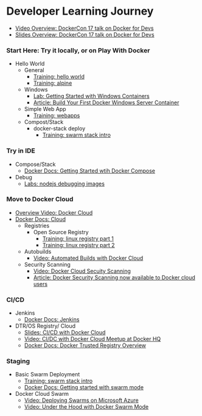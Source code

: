 # Developer Learning Journey
- [Video Overview: DockerCon 17 talk on Docker for Devs](https://youtu.be/y9IYnEDSVEc?list=PLkA60AVN3hh8_lyxE2jjGaGyr0UoqIv4K)
- [Slides Overview: DockerCon 17 talk on Docker for Devs](https://www.slideshare.net/Docker/docker-for-devs-john-zaccone-ibm)

### Start Here: Try it locally, or on Play With Docker
- Hello World
  - General
    - [Training: hello world](http://training.play-with-docker.com/helloworld/)
    - [Training: alpine](http://training.play-with-docker.com/alpine/)
   - Windows
     - [Lab: Getting Started with Windows Containers](https://github.com/docker/labs/tree/master/windows/windows-containers)
     - [Article: Build Your First Docker Windows Server Container](https://blog.docker.com/2016/09/build-your-first-docker-windows-server-container/)
   - Simple Web App
     - [Training: webapps](http://training.play-with-docker.com/webapps/)
   - Compost/Stack
     - docker-stack deploy
       - [Training: swarm stack intro](http://training.play-with-docker.com/swarm-stack-intro)

### Try in IDE
- Compose/Stack
    - [Docker Docs: Getting Started wtih Docker Compose](https://docs.docker.com/compose/gettingstarted/) 
- Debug
    - [Labs: nodejs debugging images](https://github.com/docker/labs/tree/master/developer-tools/nodejs-debugging/images)

### Move to Docker Cloud
- [Overview Video: Docker Cloud](https://www.youtube.com/watch?v=VW1RIWMQOg0&list=PLkA60AVN3hh8Jtg6IduMZCeCuzRYZH5Wz)
- [Docker Docs: Cloud](https://docs.docker.com/docker-cloud/)
  - Registries
    - Open Source Registry
      - [Training: linux registry part 1](http://training.play-with-docker.com/linux-registry-part1/)
      - [Training: linux registry part 2](http://training.play-with-docker.com/linux-registry-part2/)
  - Autobuilds
    - [Video: Automated Builds with Docker Cloud](https://www.youtube.com/watch?v=sl2mfyjnkXk&list=PLkA60AVN3hh8Jtg6IduMZCeCuzRYZH5Wz&index=6)
  - Security Scanning
    - [Video: Docker Cloud Secuity Scanning](https://www.youtube.com/watch?v=mp2xuOHdJ4Y&index=4&list=PLkA60AVN3hh8Jtg6IduMZCeCuzRYZH5Wz)
    - [Article: Docker Security Scanning now available to Docker cloud users](http://www.zdnet.com/article/docker-security-scanning-now-available-to-docker-cloud-users/)

### CI/CD
- Jenkins
    - [Docker Docs: Jenkins](https://docs.docker.com/samples/jenkins/)
- DTR/OS Registry/ Cloud
  - [Slides: CI/CD with Docker Cloud](http://www.slideshare.net/Docker/docker-meetup-at-docker-hq-docker-cloud?ref=https://blog.docker.com/2016/06/docker-cloud-meetup/)
  - [Video: CI/DC with Docker Cloud Meetup at Docker HQ](https://www.youtube.com/watch?list=PLkA60AVN3hh9-7WqDqBqDRtVVIXydSM-_&v=FBzNqhhOJBs)
  - [Docker Docs: Docker Trusted Registry Overview](https://docs.docker.com/datacenter/dtr/2.1/guides/)

### Staging
- Basic Swarm Deployment
  - [Training: swarm stack intro](http://training.play-with-docker.com/swarm-stack-intro/)
  - [Docker Docs: Getting started with swarm mode](https://docs.docker.com/engine/swarm/swarm-tutorial/)
- Docker Cloud Swarm
  - [Video: Deploying Swarms on Microsoft Azure](https://www.youtube.com/watch?v=LlpyiGAVBVg&index=10&list=PLkA60AVN3hh8Jtg6IduMZCeCuzRYZH5Wz)
  - [Video: Under the Hood with Docker Swarm Mode](https://www.youtube.com/watch?v=Mw4ImA2IB10&list=PLkA60AVN3hh-HFXhOCZXyIi-du9FxliCN&t=75s&index=6)
  
  


